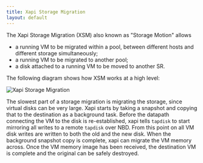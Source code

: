 ```yaml
---
title: Xapi Storage Migration
layout: default
---
```


The Xapi Storage Migration (XSM) also known as "Storage Motion" allows

- a running VM to be migrated within a pool, between different hosts
  and different storage simultaneously;
- a running VM to be migrated to another pool;
- a disk attached to a running VM to be moved to another SR.

The following diagram shows how XSM works at a high level:

![Xapi Storage Migration](xsm.png)

The slowest part of a storage migration is migrating the storage, since virtual
disks can be very large. Xapi starts by taking a snapshot and copying that to
the destination as a background task. Before the datapath connecting the VM
to the disk is re-established, xapi tells `tapdisk` to start mirroring all
writes to a remote `tapdisk` over NBD. From this point on all VM disk writes
are written to both the old and the new disk.
When the background snapshot copy is complete, xapi can migrate the VM memory
across. Once the VM memory image has been received, the destination VM is
complete and the original can be safely destroyed.
